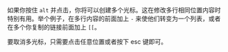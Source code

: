如果你按住 `alt` 并点击，你将可以创建多个光标。这在修改多行相同位置内容时特别有用。举个例子，在多行内容的前面加上 `-` 来使他们转变为一个列表，或者在多个你复制的链接前面加上 `[[`。

要取消多光标，只需要点击任意位置或者按下 esc 键即可。